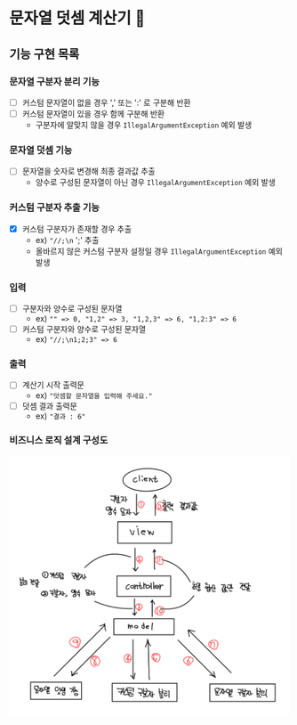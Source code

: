 # 문자열 덧셈 계산기 🚀

## 기능 구현 목록

### 문자열 구분자 분리 기능
- [ ] 커스텀 문자열이 없을 경우 ',' 또는 ':' 로 구분해 반환
- [ ] 커스텀 문자열이 있을 경우 함께 구분해 반환
    - 구분자에 알맞지 않을 경우 `IllegalArgumentException` 예외 발생

### 문자열 덧셈 기능
- [ ] 문자열을 숫자로 변경해 최종 결과값 추출
    - 양수로 구성된 문자열이 아닌 경우 `IllegalArgumentException` 예외 발생

### 커스텀 구분자 추출 기능
- [x] 커스텀 구분자가 존재할 경우 추출
    -  ex) `"//;\n` ';' 추출
    - 올바르지 않은 커스텀 구분자 설정일 경우 `IllegalArgumentException` 예외 발생

### 입력
- [ ] 구분자와 양수로 구성된 문자열
    - ex) `"" => 0, "1,2" => 3, "1,2,3" => 6, "1,2:3" => 6`
- [ ] 커스텀 구분자와 양수로 구성된 문자열
    - ex)  `"//;\n1;2;3" => 6`

### 출력
- [ ] 계산기 시작 출력문
    - ex)  `"덧셈할 문자열을 입력해 주세요."`
- [ ] 덧셈 결과 출력문
    - ex) `"결과 : 6"`

### 비즈니스 로직 설계 구성도
![img.png](FlowChart.png)